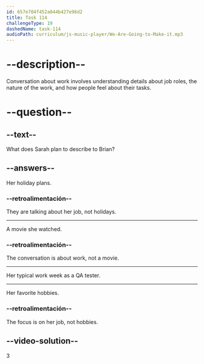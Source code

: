 ```yaml
---
id: 657e704f452a044b427e96d2
title: Task 114
challengeType: 19
dashedName: task-114
audioPath: curriculum/js-music-player/We-Are-Going-to-Make-it.mp3
---
```


<!-- (audio) Brian: Hey, Sarah! How's work as a QA tester? Is it really challenging?

Sarah: Sometimes. Let me tell you how my week usually goes. -->

# --description--

Conversation about work involves understanding details about job roles, the nature of the work, and how people feel about their tasks.

# --question--

## --text--

What does Sarah plan to describe to Brian?

## --answers--

Her holiday plans.

### --retroalimentación--

They are talking about her job, not holidays.

---

A movie she watched.

### --retroalimentación--

The conversation is about work, not a movie.

---

Her typical work week as a QA tester.

---

Her favorite hobbies.

### --retroalimentación--

The focus is on her job, not hobbies.

## --video-solution--

3
